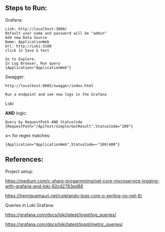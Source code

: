 ## Steps to Run:

Grafana: 
```
Link: http://localhost:3000/
Default user name and password will be "admin"
Add new Data Source
Name: ApplicationWeb
Url: http://Loki:3100
click in Save & test

Go to Explore, 
In Log Browser, Run query 
{Application="ApplicationWeb"}
```

Swagger:
```
http://localhost:8085/swagger/index.html

Run a endpoint and see new logs in the Grafana
```

Loki

**AND** logic:

```
Query by RequestPath AND StatusCode
{RequestPath="/ApiTest/Simple/GetResult",StatusCode="200"}
```

**=~** for regex matches:
```
{Application="ApplicationWeb",StatusCode=~"200|400"}
```

## References:

Project setup:

https://medium.com/c-sharp-progarmming/net-core-microservice-logging-with-grafana-and-loki-92cd2783ed88

https://henriquemauri.net/coletando-logs-com-o-serilog-no-net-6/

Queries in Loki Grafana:

https://grafana.com/docs/loki/latest/logql/log_queries/

https://grafana.com/docs/loki/latest/logql/metric_queries/
